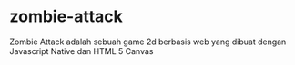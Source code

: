 # zombie-attack
Zombie Attack adalah sebuah game 2d berbasis web yang dibuat dengan Javascript Native dan HTML 5 Canvas 
